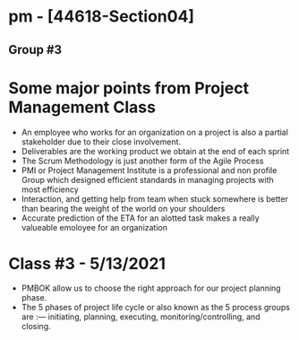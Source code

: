 # pm - [44618-Section04]
## Group #3

# Some major points from Project Management Class

* An employee who works for an organization on a project is also a partial stakeholder due to their close involvement. 
* Deliverables are the working product we obtain at the end of each sprint
* The Scrum Methodology is just another form of the Agile Process
* PMI or Project Management Institute is a professional and non profile Group which designed efficient standards in managing projects with most efficiency
* Interaction, and getting help from team when stuck somewhere is better than bearing the weight of the world on your shoulders
* Accurate prediction of the ETA for an alotted task makes a really valueable emoloyee for an organization


# Class #3 - 5/13/2021

* PMBOK allow us to choose the right approach for our project planning phase.
* The 5 phases of project life cycle or also known as the 5 process groups are :—
    initiating, planning, executing, monitoring/controlling, and closing. 
